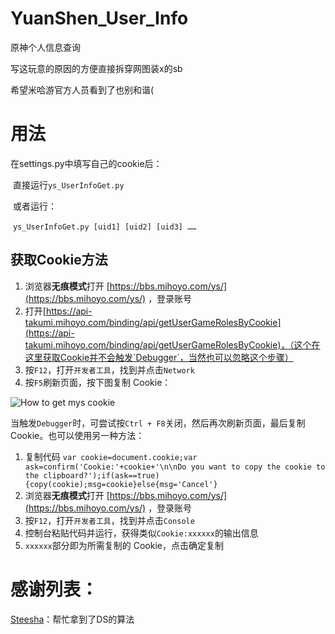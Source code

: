 # YuanShen_User_Info
原神个人信息查询

写这玩意的原因的方便直接拆穿网图装x的sb

希望米哈游官方人员看到了也别和谐(

# 用法

在settings.py中填写自己的cookie后：

​	直接运行`ys_UserInfoGet.py`

​	或者运行：

​	`ys_UserInfoGet.py [uid1] [uid2] [uid3] ……`

##  获取Cookie方法


1. 浏览器**无痕模式**打开 [https://bbs.mihoyo.com/ys/](https://bbs.mihoyo.com/ys/) ，登录账号
2. 打开[https://api-takumi.mihoyo.com/binding/api/getUserGameRolesByCookie](https://api-takumi.mihoyo.com/binding/api/getUserGameRolesByCookie)，（这个在这里获取Cookie并不会触发`Debugger`，当然也可以忽略这个步骤）
3. 按`F12`，打开`开发者工具`，找到并点击`Network`
4. 按`F5`刷新页面，按下图复制 Cookie：

![How to get mys cookie](https://i.loli.net/2020/10/28/TMKC6lsnk4w5A8i.png)

当触发`Debugger`时，可尝试按`Ctrl + F8`关闭，然后再次刷新页面，最后复制 Cookie。也可以使用另一种方法：

1. 复制代码 `var cookie=document.cookie;var ask=confirm('Cookie:'+cookie+'\n\nDo you want to copy the cookie to the clipboard?');if(ask==true){copy(cookie);msg=cookie}else{msg='Cancel'}`
2. 浏览器**无痕模式**打开 [https://bbs.mihoyo.com/ys/](https://bbs.mihoyo.com/ys/) ，登录账号
3. 按`F12`，打开`开发者工具`，找到并点击`Console`
4. 控制台粘贴代码并运行，获得类似`Cookie:xxxxxx`的输出信息
5. `xxxxxx`部分即为所需复制的 Cookie，点击确定复制


# 感谢列表：

[Steesha](https://github.com/Steesha)：帮忙拿到了DS的算法
